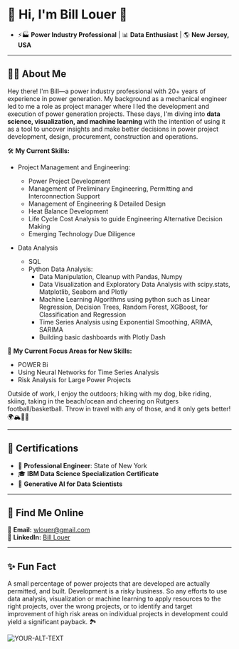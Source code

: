 # 🌟 Hi, I'm Bill Louer 🌟

- ⚡🏭 **Power Industry Professional** | 📊 **Data Enthusiast** | 🌎 **New Jersey, USA**  

---

## 👨‍💻 About Me

Hey there! I'm Bill—a power industry professional with 20+ years of experience in power generation.  My background as a mechanical engineer led to me a role as project manager where I led the development and execution of power generation projects.  These days, I'm diving into **data science, visualization, and machine learning** with the intention of using it as a tool to uncover insights and make better decisions in power project development, design, procurement, construction and operations.

🛠️ **My Current Skills:** 
-  Project Management and Engineering:
   -  Power Project Development
   -  Management of Preliminary Engineering, Permitting and Interconnection Support
   -  Management of Engineering & Detailed Design
   -  Heat Balance Development
   -  Life Cycle Cost Analysis to guide Engineering Alternative Decision Making
   -  Emerging Technology Due Diligence

- Data Analysis
   - SQL
   - Python Data Analysis:
       - Data Manipulation, Cleanup with Pandas, Numpy
       - Data Visualization and Exploratory Data Analysis with scipy.stats, Matplotlib, Seaborn and Plotly
       - Machine Learning Algorithms using python such as Linear Regression, Decision Trees, Random Forest, XGBoost, for Classification and Regression
       - Time Series Analysis using Exponential Smoothing, ARIMA, SARIMA
       - Building basic dashboards with Plotly Dash
 
🎯 **My Current Focus Areas for New Skills:**  
 
- POWER Bi 
- Using Neural Networks for Time Series Analysis
- Risk Analysis for Large Power Projects  

Outside of work, I enjoy the outdoors; hiking with my dog, bike riding, skiing, taking in the beach/ocean and cheering on Rutgers football/basketball.  Throw in travel with any of those, and it only gets better! 🌍🏔️🚴‍♂️

---

## 💪 Certifications

- 🏅 **Professional Engineer**: State of New York  
- 🎓 **IBM Data Science Specialization Certificate**  
- 🤖 **Generative AI for Data Scientists**  

---

## 🔗 Find Me Online

📧 **Email:** [wlouer@gmail.com](mailto:wlouer@gmail.com)  
💼 **LinkedIn:** [Bill Louer](https://www.linkedin.com/in/bill-louer-2bb1435/)  

---

## ✨ Fun Fact
A small percentage of power projects that are developed are actually permitted, and built.  Development is a risky business.  So any efforts to use data analysis, visualization or machine learning to apply resources to the right projects, over the wrong projects, or to identify and target improvement of high risk areas on individual projects in development could yield a significant payback. 🏞️

<picture>
 <source media="(prefers-color-scheme: dark)" srcset="https://acadiamagic.com/images/1200w/little-hunters-A5436.jpg">
 <source media="(prefers-color-scheme: light)" srcset="https://acadiamagic.com/images/1200w/little-hunters-A5436.jpg">
 <img alt="YOUR-ALT-TEXT" src="YOUR-DEFAULT-IMAGE">
</picture>

